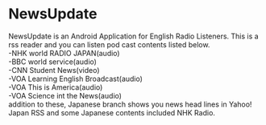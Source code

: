 # NewsUpdate
NewsUpdate is an Android Application for English Radio Listeners.
This is a rss reader and you can listen pod cast contents listed below.  
-NHK world RADIO JAPAN(audio)  
-BBC world service(audio)  
-CNN Student News(video)  
-VOA Learning English Broadcast(audio)  
-VOA This is America(audio)  
-VOA Science int the News(audio)  
addition to these, Japanese branch shows you news head lines
in Yahoo! Japan RSS and some Japanese contents included NHK Radio.
